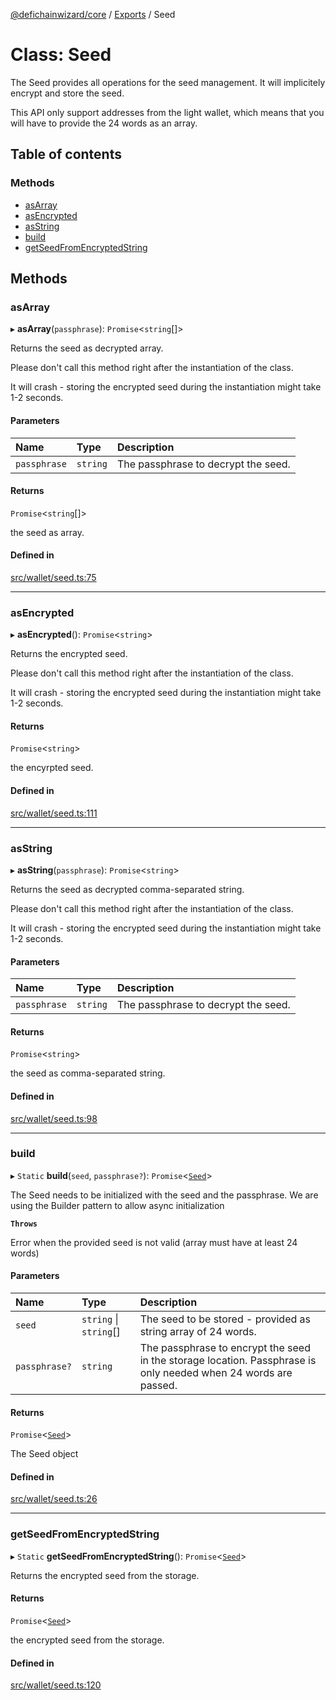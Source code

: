 [@defichainwizard/core](../README.md) / [Exports](../modules.md) / Seed

# Class: Seed

The Seed provides all operations for the seed management. It will implicitely encrypt and store the seed.

This API only support addresses from the light wallet, which means that you will have to provide the 24 words as an array.

## Table of contents

### Methods

- [asArray](Seed.md#asarray)
- [asEncrypted](Seed.md#asencrypted)
- [asString](Seed.md#asstring)
- [build](Seed.md#build)
- [getSeedFromEncryptedString](Seed.md#getseedfromencryptedstring)

## Methods

### asArray

▸ **asArray**(`passphrase`): `Promise`<`string`[]\>

Returns the seed as decrypted array.

Please don't call this method right after the instantiation of the class.

It will crash - storing the encrypted seed during the instantiation might take 1-2 seconds.

#### Parameters

| Name | Type | Description |
| :------ | :------ | :------ |
| `passphrase` | `string` | The passphrase to decrypt the seed. |

#### Returns

`Promise`<`string`[]\>

the seed as array.

#### Defined in

[src/wallet/seed.ts:75](https://github.com/DeFiChain-Wizard/core-library-frontend/blob/3d94698/src/wallet/seed.ts#L75)

___

### asEncrypted

▸ **asEncrypted**(): `Promise`<`string`\>

Returns the encrypted seed.

Please don't call this method right after the instantiation of the class.

It will crash - storing the encrypted seed during the instantiation might take 1-2 seconds.

#### Returns

`Promise`<`string`\>

the encyrpted seed.

#### Defined in

[src/wallet/seed.ts:111](https://github.com/DeFiChain-Wizard/core-library-frontend/blob/3d94698/src/wallet/seed.ts#L111)

___

### asString

▸ **asString**(`passphrase`): `Promise`<`string`\>

Returns the seed as decrypted comma-separated string.

Please don't call this method right after the instantiation of the class.

It will crash - storing the encrypted seed during the instantiation might take 1-2 seconds.

#### Parameters

| Name | Type | Description |
| :------ | :------ | :------ |
| `passphrase` | `string` | The passphrase to decrypt the seed. |

#### Returns

`Promise`<`string`\>

the seed as comma-separated string.

#### Defined in

[src/wallet/seed.ts:98](https://github.com/DeFiChain-Wizard/core-library-frontend/blob/3d94698/src/wallet/seed.ts#L98)

___

### build

▸ `Static` **build**(`seed`, `passphrase?`): `Promise`<[`Seed`](Seed.md)\>

The Seed needs to be initialized with the seed and the passphrase.
We are using the Builder pattern to allow async initialization

**`Throws`**

Error when the provided seed is not valid (array must have at least 24 words)

#### Parameters

| Name | Type | Description |
| :------ | :------ | :------ |
| `seed` | `string` \| `string`[] | The seed to be stored - provided as string array of 24 words. |
| `passphrase?` | `string` | The passphrase to encrypt the seed in the storage location. Passphrase is only needed when 24 words are passed. |

#### Returns

`Promise`<[`Seed`](Seed.md)\>

The Seed object

#### Defined in

[src/wallet/seed.ts:26](https://github.com/DeFiChain-Wizard/core-library-frontend/blob/3d94698/src/wallet/seed.ts#L26)

___

### getSeedFromEncryptedString

▸ `Static` **getSeedFromEncryptedString**(): `Promise`<[`Seed`](Seed.md)\>

Returns the encrypted seed from the storage.

#### Returns

`Promise`<[`Seed`](Seed.md)\>

the encrypted seed from the storage.

#### Defined in

[src/wallet/seed.ts:120](https://github.com/DeFiChain-Wizard/core-library-frontend/blob/3d94698/src/wallet/seed.ts#L120)
